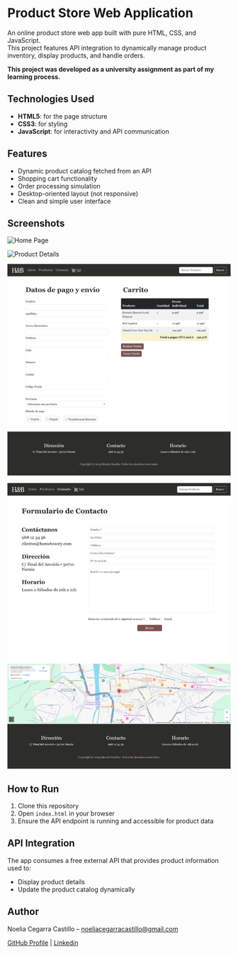 # Product Store Web Application

An online product store web app built with pure HTML, CSS, and JavaScript.  
This project features API integration to dynamically manage product inventory, display products, and handle orders.

**This project was developed as a university assignment as part of my learning process.**

## Technologies Used

- **HTML5**: for the page structure  
- **CSS3**: for styling  
- **JavaScript**: for interactivity and API communication  

## Features

- Dynamic product catalog fetched from an API  
- Shopping cart functionality  
- Order processing simulation
- Desktop-oriented layout (not responsive)  
- Clean and simple user interface  

## Screenshots

![Home Page](/screenshots/index.png)  

![Product Details](/screenshots/products.png)  

![Shopping Cart](/screenshots/checkout.png) 

![Contact](/screenshots/contact.png)  

## How to Run

1. Clone this repository  
2. Open `index.html` in your browser  
3. Ensure the API endpoint is running and accessible for product data  

## API Integration

The app consumes a free external API that provides product information used to:  
- Display product details  
- Update the product catalog dynamically  



## Author

Noelia Cegarra Castillo – [noeliacegarracastillo@gmail.com](mailto:your.email@example.com)  

[GitHub Profile](https://github.com/ccaileon) | [Linkedin](https://www.linkedin.com/in/noelia-cegarra-castillo/)


